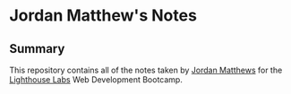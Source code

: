 # Jordan Matthew's Notes
## Summary

This repository contains all of the notes taken by [Jordan Matthews](https://github.com/jehmatthews) for the [Lighthouse Labs](https://www.lighthouselabs.ca/) Web Development Bootcamp.